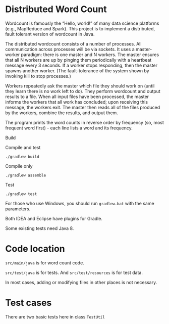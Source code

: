 # Distributed Word Count

Wordcount is famously the “Hello, world!” of many data science platforms (e.g., MapReduce and Spark). This project is to implement a distributed, fault tolerant version of wordcount in Java.

The distributed wordcount consists of a number of processes. All communication across processes will be via sockets.  It uses a master-worker paradigm: there is one master and N workers. The master ensures that all N workers are up by pinging them periodically with a heartbeat message every 3 seconds. If a worker stops responding, then the master spawns another worker. (The fault-tolerance of the system shown by invoking kill to stop processes.)

Workers repeatedly ask the master which file they should work on (until they learn there is no work left to do). They perform wordcount and output results to a file. When all input files have been processed, the master informs the workers that all work has concluded; upon receiving this message, the workers exit. The master then reads all of the files produced by the workers, combine the results, and output them.

The program prints the word counts in reverse order by frequency (so, most frequent word first) - each line lists a word and its frequency.


Build

Compile and test
```
./gradlew build
```

Compile only
```
./gradlew assemble
```

Test
```
./gradlew test
```

For those who use Windows, you should run `gradlew.bat` with the same parameters.

Both IDEA and Eclipse have plugins for Gradle.

Some existing tests need Java 8.


# Code location

`src/main/java` is for word count code.

`src/test/java` is for tests. And `src/test/resources` is for test data.

In most cases, adding or modifying files in other places is not necessary.


# Test cases
There are two basic tests here in class `TestUtil`



